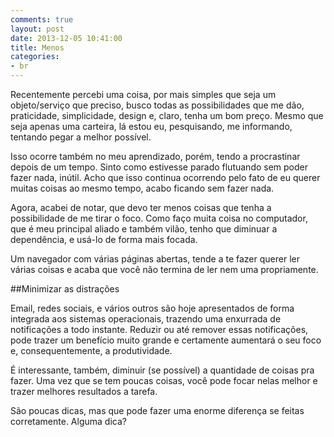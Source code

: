 ```yaml
---
comments: true
layout: post
date: 2013-12-05 10:41:00
title: Menos
categories:
- br
---
```

Recentemente percebi uma coisa, por mais simples que seja um objeto/serviço que preciso, busco todas as possibilidades que me dão, praticidade, simplicidade, design e, claro, tenha um bom preço. Mesmo que seja apenas uma carteira, lá estou eu, pesquisando, me informando, tentando pegar a melhor possível.

Isso ocorre também no meu aprendizado, porém, tendo a procrastinar depois de um tempo. Sinto como estivesse parado flutuando sem poder fazer nada, inútil. Acho que isso continua ocorrendo pelo fato de eu querer muitas coisas ao mesmo tempo, acabo ficando sem fazer nada.

Agora, acabei de notar, que devo ter menos coisas que tenha a possibilidade de me tirar o foco. Como faço muita coisa no computador, que é meu principal aliado e também vilão, tenho que diminuar a dependência, e usá-lo de forma mais focada.

Um navegador com várias páginas abertas, tende a te fazer querer ler várias coisas e acaba que você não termina de ler nem uma propriamente.

##Minimizar as distrações

Email, redes sociais, e vários outros são hoje apresentados de forma integrada aos sistemas operacionais, trazendo uma enxurrada de notificações a todo instante. Reduzir ou até remover essas notificações, pode trazer um benefício muito grande e certamente aumentará o seu foco e, consequentemente, a produtividade.

É interessante, também, diminuir (se possível) a quantidade de coisas pra fazer. Uma vez que se tem poucas coisas, você pode focar nelas melhor e trazer melhores resultados a tarefa.

São poucas dicas, mas que pode fazer uma enorme diferença se feitas corretamente. Alguma dica?
